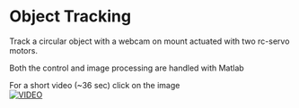 # Object Tracking

Track a circular object with a webcam on mount actuated with two rc-servo motors.  
  
Both the control and image processing are handled with Matlab  
  
  
For a short video (~36 sec) click on the image  
[![VIDEO](https://img.youtube.com/vi/0xkd7LGF9EY/0.jpg)](https://www.youtube.com/watch?v=0xkd7LGF9EY&feature=youtu.be)
